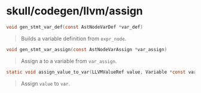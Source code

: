 # skull/codegen/llvm/assign

```c
void gen_stmt_var_def(const AstNodeVarDef *var_def)
```

> Builds a variable definition from `expr_node`.

```c
void gen_stmt_var_assign(const AstNodeVarAssign *var_assign)
```

> Assign a to a variable from `var_assign`.

```c
static void assign_value_to_var(LLVMValueRef value, Variable *const var)
```

> Assign `value` to `var`.


